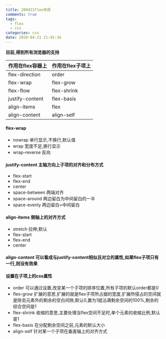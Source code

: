 ```yaml
---
title: 200421flex布局
comments: true
tags:
  - flex
  - css
categories: css
date: 2020-04-21 21:45:34
---
```

**目前,得到所有浏览器的支持**

|作用在flex容器上|作用在flex子项上|
|:---|:---|
|flex-direction|order|
|flex-wrap|flex-grow|
|flex-flow|flex-shrink|
|justify-content|flex-basis|
|align-items|flex|
|align-content|align-self|

#### flex-wrap
* nowrap  单行显示,不换行,默认值
* wrap 宽度不足,换行显示
* wrap-reverse 反向

#### justify-content  主轴方向上子项的对齐和分布方式
* flex-start
* flex-end
* center
* space-between 两端对齐
* space-around   两边留白为中间留白的一半
* space-evenly   两边留白=中间留白
  
#### align-items  侧轴上的对齐方式
* stretch 拉伸,默认
* flex-start
* flex-end
* center

#### align-content 可以看成与justify-content相似且对立的属性,如果flex子项只有一行,则没有效果
#### 设置在子项上的css属性
* order 可以通过设置,改变某一个子项的排序位置,所有子项的默认order都是0 
* flex-grow  扩展的意思,扩展的就是flex子项所占据的宽度,扩展所侵占的空间就是除去元素外的剩余的空白间隙,默认0,置为1就沾满剩余空间的100%,剩余的综合空间是1
* flex-shrink 收缩的意思,主要处理当flex空间不足时,单个元素的收缩比例,默认是1
* flex-basis 在分配剩余空间之前,元素的默认大小
* align-self 针对某一个子项在垂直轴上的对齐方式